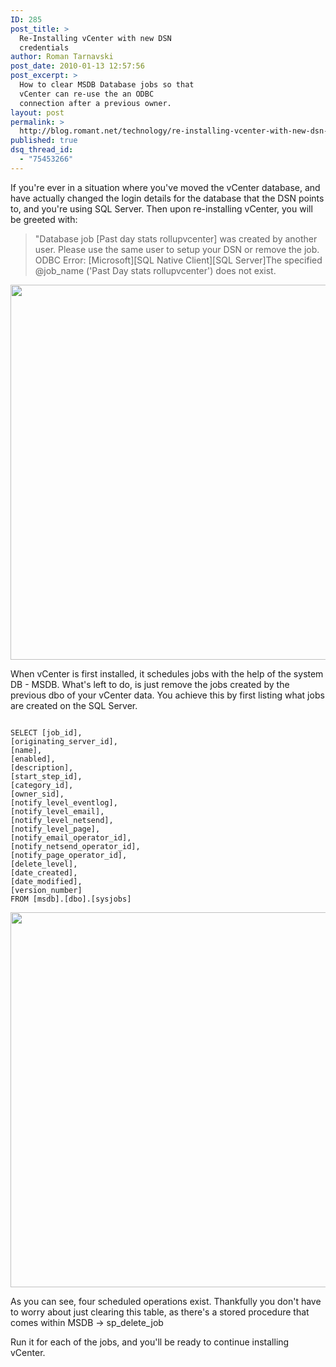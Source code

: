 ```yaml
---
ID: 285
post_title: >
  Re-Installing vCenter with new DSN
  credentials
author: Roman Tarnavski
post_date: 2010-01-13 12:57:56
post_excerpt: >
  How to clear MSDB Database jobs so that
  vCenter can re-use the an ODBC
  connection after a previous owner.
layout: post
permalink: >
  http://blog.romant.net/technology/re-installing-vcenter-with-new-dsn-credentials/
published: true
dsq_thread_id:
  - "75453266"
---
```

If you're ever in a situation where you've moved the vCenter database, and have actually changed the login details for the database that the DSN points to, and you're using SQL Server. Then upon re-installing vCenter, you will be greeted with:
<blockquote>"Database job [Past day stats rollupvcenter] was created by another user. Please use the same user to setup your DSN or remove the job. ODBC Error: [Microsoft][SQL Native Client][SQL Server]The specified @job_name ('Past Day stats rollupvcenter') does not exist.</blockquote>
<a href="http://blog.romant.net/wp-content/uploads/2010/01/vCenter_Install.png"><img class="aligncenter size-large wp-image-293" title="vCenter Install ODBC DSN Error" src="http://blog.romant.net/wp-content/uploads/2010/01/vCenter_Install-600x220.png" alt="" width="600" /></a>

When vCenter is first installed, it schedules jobs with the help of the system DB - MSDB. What's left to do, is just remove the jobs created by the previous dbo of your vCenter data. You achieve this by first listing what jobs are created on the SQL Server.

<code>
SELECT [job_id],
[originating_server_id],
[name],
[enabled],
[description],
[start_step_id],
[category_id],
[owner_sid],
[notify_level_eventlog],
[notify_level_email],
[notify_level_netsend],
[notify_level_page],
[notify_email_operator_id],
[notify_netsend_operator_id],
[notify_page_operator_id],
[delete_level],
[date_created],
[date_modified],
[version_number]
FROM [msdb].[dbo].[sysjobs]
</code>

<a href="http://blog.romant.net/wp-content/uploads/2010/01/sql_server.png"><img class="aligncenter size-large wp-image-287" title="SQL Server Query" src="http://blog.romant.net/wp-content/uploads/2010/01/sql_server-600x493.png" alt="" width="600" /></a>

As you can see, four scheduled operations exist. Thankfully you don't have to worry about just clearing this table, as there's a stored procedure that comes within MSDB -&gt; sp_delete_job

Run it for each of the jobs, and you'll be ready to continue installing vCenter.